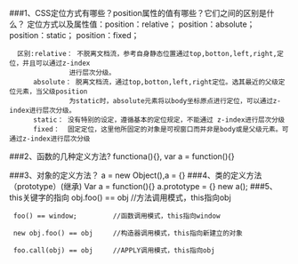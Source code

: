 ###1、CSS定位方式有哪些？position属性的值有哪些？它们之间的区别是什么？
      定位方式以及属性值：position：relative；  position：absolute；
                       position：static；    position：fixed；  
       
      区别:relative： 不脱离文档流，参考自身静态位置通过top,botton,left,right,定位，并且可以通过z-index
                   进行层次分级。
          absolute： 脱离文档流，通过top,botton,left,right定位。选其最近的父级定位元素，当父级position
                   为static时，absolute元素将以body坐标原点进行定位，可以通过z-index进行层次分级。
          static： 没有特别的设定，遵循基本的定位规定，不能通过 z-index进行层次分级
          fixed：  固定定位，这里他所固定的对象是可视窗口而并非是body或是父级元素。可通过z-index进行层次分级
          
###2、函数的几种定义方法?
     functiona(){},
     var a = function(){}
     
###3、对象的定义方法？
    a = new Object(),a = {}
###4、类的定义方法（prototype）(继承)
     Var a = function(){}
     a.prototype = {}
     new a();
###5、this关键字的指向
     obj.foo() == obj         //方法调用模式，this指向obj
     
     foo() == window;         //函数调用模式，this指向window
     
     new obj.foo() == obj     //构造器调用模式，this指向新建立的对象
     
     foo.call(obj) == obj     //APPLY调用模式，this指向obj
        
